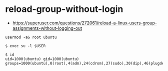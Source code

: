 # reload-group-without-login

* https://superuser.com/questions/272061/reload-a-linux-users-group-assignments-without-logging-out

```
usermod -aG root ubuntu

$ exec su -l $USER

$ id
uid=1000(ubuntu) gid=1000(ubuntu) groups=1000(ubuntu),0(root),4(adm),24(cdrom),27(sudo),30(dip),46(plugdev),116(lxd)


```
